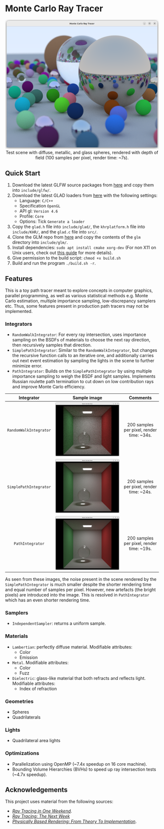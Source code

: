 # Monte Carlo Ray Tracer

<p align="center">
    <img src="assets/test_scene.png" alt="Test scene">
    <br>
    Test scene with diffuse, metallic, and glass spheres, rendered with depth of field (100 samples per pixel, render time: ~7s).
</p>

## Quick Start
1. Download the latest GLFW source packages from [here](https://www.glfw.org/download.html) and copy them into `include/glfw/`.
2. Download the latest GLAD loaders from [here](https://glad.dav1d.de/) with the following settings:
    * Language: `C/C++`
    * Specification `OpenGL`
    * API gl: `Version 4.6`
    * Profile: `Core`
    * Options: Tick `Generate a loader`
3. Copy the `glad.h` file into `include/glad/`, the `khrplatform.h` file into `include/KHR/`, and the `glad.c` file into `src/`.
4. Clone the GLM repo from [here](https://github.com/g-truc/glm/tree/master) and copy the contents of the `glm` directory into `include/glm/`. 
5. Install dependencies: `sudo apt install cmake xorg-dev` (For non X11 on Unix users, check out [this guide](https://www.glfw.org/docs/latest/compile_guide.html) for more details).
6. Give permission to the build script: `chmod +x build.sh`
7. Build and run the program `./build.sh -r`.

## Features
This is a toy path tracer meant to explore concepts in computer graphics, parallel programming, as well as various statistical methods e.g. Monte Carlo estimation, multiple importance sampling, low-discrepancy samplers etc. Thus, some features present in production path tracers may not be implemented.

### Integrators
* `RandomWalkIntegrator`: For every ray intersection, uses importance sampling on the BSDFs of materials to choose the next ray direction, then recursively samples that direction.
* `SimplePathIntegrator`: Similar to the `RandomWalkIntegrator`, but changes the recursive function calls to an iterative one, and additionally carries out next event estimation by sampling the lights in the scene to further minimize error.
* `PathIntegrator`: Builds on the `SimplePathIntegrator` by using multiple importance sampling to weigh the BSDF and light samples. Implements Russian roulette path termination to cut down on low contribution rays and improve Monte Carlo efficiency.

| Integrator | Sample image | Comments |
|:----------:|:------------:|:--------:|
| `RandomWalkIntegrator` | <img src="assets/randomwalk_200spp.png" alt="Scene rendered with the RandomWalkIntegrator at 200 samples per pixel"> | 200 samples per pixel, render time: ~34s. |
| `SimplePathIntegrator` | <img src="assets/simplepath_200spp.png" alt="Scene rendered with the SimplePathIntegrator at 200 samples per pixel"> | 200 samples per pixel, render time: ~24s. |
| `PathIntegrator`       | <img src="assets/path_200spp.png" alt="Scene rendered with the PathIntegrator at 200 samples per pixel">             | 200 samples per pixel, render time: ~19s. |

As seen from these images, the noise present in the scene rendered by the `SimplePathIntegrator` is much smaller despite the shorter rendering time and equal number of samples per pixel.
However, new artefacts (the bright pixels) are introduced into the image. This is resolved in `PathIntegrator` which has an even shorter rendering time.

### Samplers
* `IndependentSampler`: returns a uniform sample. 

### Materials
* `Lambertian`: perfectly diffuse material. Modifiable attributes:
    * Color
    * Emission
* `Metal`. Modifiable attributes:
    * Color
    * Fuzz
* `Dielectric`: glass-like material that both refracts and reflects light. Modifiable attributes:
    * Index of refraction

### Geometries
* Spheres
* Quadrilaterals

### Lights
* Quadrilateral area lights

### Optimizations
* Parallelization using OpenMP (~7.4x speedup on 16 core machine).
* Bounding Volume Hierarchies (BVHs) to speed up ray intersection tests (~4.7x speedup).

## Acknowledgements
This project uses material from the following sources:
* [_Ray Tracing in One Weekend_](https://raytracing.github.io/books/RayTracingInOneWeekend.html).
* [_Ray Tracing: The Next Week_](https://raytracing.github.io/books/RayTracingTheNextWeek.html)
* [_Physically Based Rendering: From Theory To Implementation_](https://pbr-book.org/4ed/contents).